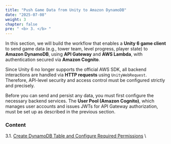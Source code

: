 ```yaml
---
title: "Push Game Data from Unity to Amazon DynamoDB"
date: "2025-07-08"
weight: 3
chapter: false
pre: " <b> 3. </b> "
---
```


In this section, we will build the workflow that enables a **Unity 6 game client** to send game data (e.g., tower team, level progress, player state) to **Amazon DynamoDB**, using **API Gateway** and **AWS Lambda**, with authentication secured via **Amazon Cognito**.

Since Unity 6 no longer supports the official AWS SDK, all backend interactions are handled via **HTTP requests** using `UnityWebRequest`. Therefore, API-level security and access control must be configured strictly and precisely.

Before you can send and persist any data, you must first configure the necessary backend services. The **User Pool (Amazon Cognito)**, which manages user accounts and issues JWTs for API Gateway authorization, must be set up as described in the previous section.

### Content
3.1. [Create DynamoDB Table and Configure Required Permissions](3.1-public-instance/) \
<!-- 3.2. [Connect to EC2 Private Instance (Optional)](3.2-private-instance/) -->
